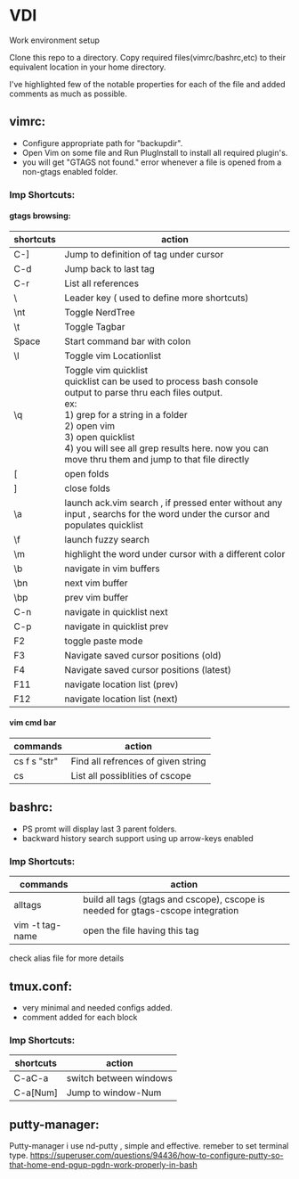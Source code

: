 # VDI
Work environment setup

Clone this repo to a directory.
Copy required files(vimrc/bashrc,etc) to their equivalent location in your home directory.

I've highlighted few of the notable properties for each of the file and added comments as much as possible.


## vimrc: 
- Configure appropriate path for "backupdir".
- Open Vim on some file and Run PlugInstall to install all required plugin's. 
- you will get "GTAGS not found." error whenever a file is opened from a non-gtags enabled folder.
### Imp Shortcuts:
#### gtags browsing:
shortcuts | action
----------|-------
C-]     | Jump to definition of tag under cursor
C-d     |   Jump back to last tag
C-r     |   List all references
\       |   Leader key ( used to define more shortcuts)
\nt     |   Toggle NerdTree
\t      |   Toggle Tagbar
Space   |   Start command bar with colon
\l      |   Toggle vim Locationlist
\q      |   Toggle vim quicklist <br> quicklist can be used to process bash console output to parse thru each files output. <br> ex: <br> 1) grep for a string in a folder <br> 2) open vim <br> 3) open quicklist <br> 4) you will see all grep results here. now you can move thru them and jump to that file directly
\[      |   open folds
\]      |   close folds
\a      |   launch ack.vim search , if pressed enter without any input , searchs for the word under the cursor  and populates quicklist
\f      |   launch fuzzy search
\m      |   highlight the word under cursor with a different color
\b      |   navigate in vim buffers
\bn     |   next vim buffer
\bp     |   prev vim buffer
C-n     |   navigate in quicklist next 
C-p     |   navigate in quicklist prev
F2      |   toggle paste mode
F3      |   Navigate saved cursor positions (old) 
F4      |   Navigate saved cursor positions (latest)
F11     |   navigate location list (prev)
F12     |   navigate location list (next)

#### vim cmd bar
commands | action
----------|-------
cs f s "str" | Find all refrences of given string
cs           | List all possiblities of cscope



## bashrc:
 - PS promt will display last 3 parent folders.
 - backward history search support using up arrow-keys enabled 
### Imp Shortcuts:
commands | action
----------|-------
alltags          |   build all tags (gtags and cscope), cscope is needed for gtags-cscope integration
vim -t tag-name |   open the file having this tag
                
check alias file for more details

## tmux.conf:
 - very minimal and needed configs added.
 - comment added for each block
### Imp Shortcuts:
shortcuts | action
----------|-------
C-aC-a      |   switch between windows
C-a[Num]    |   Jump to window-Num

## putty-manager:

Putty-manager i use nd-putty , simple and effective. remeber to set terminal type.
https://superuser.com/questions/94436/how-to-configure-putty-so-that-home-end-pgup-pgdn-work-properly-in-bash
